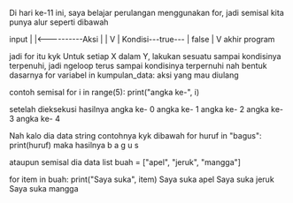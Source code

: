 Di hari ke-11 ini, saya belajar perulangan menggunakan for, jadi semisal kita punya alur seperti dibawah

 input
   |
   |<----------Aksi
   |             |
   V             |
Kondisi---true---
   |
 false
   |
   V
akhir program

jadi for itu kyk 
Untuk setiap X dalam Y, lakukan sesuatu sampai kondisinya terpenuhi, jadi ngeloop terus sampai kondisinya terpernuhi
nah bentuk dasarnya
for variabel in kumpulan_data:
     aksi yang mau diulang

contoh
semisal
for i in range(5):
    print("angka ke-", i)

setelah dieksekusi hasilnya
angka ke- 0
angka ke- 1
angka ke- 2
angka ke- 3
angka ke- 4

Nah kalo dia data string contohnya kyk dibawah
for huruf in "bagus":
    print(huruf)
maka hasilnya
b
a
g
u
s

ataupun semisal dia data list 
buah = ["apel", "jeruk", "mangga"]

for item in buah:
    print("Saya suka", item)
Saya suka apel
Saya suka jeruk
Saya suka mangga
